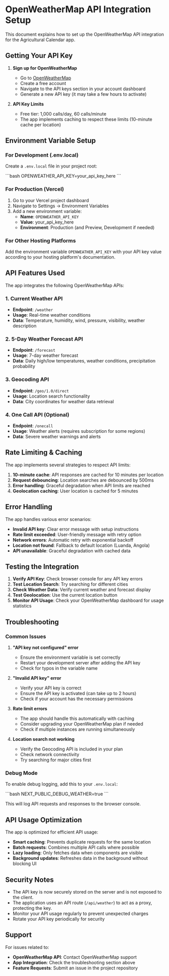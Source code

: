# OpenWeatherMap API Integration Setup

This document explains how to set up the OpenWeatherMap API integration for the Agricultural Calendar app.

## Getting Your API Key

1. **Sign up for OpenWeatherMap**
   - Go to [OpenWeatherMap](https://openweathermap.org/api)
   - Create a free account
   - Navigate to the API keys section in your account dashboard
   - Generate a new API key (it may take a few hours to activate)

2. **API Key Limits**
   - Free tier: 1,000 calls/day, 60 calls/minute
   - The app implements caching to respect these limits (10-minute cache per location)

## Environment Variable Setup

### For Development (.env.local)

Create a `.env.local` file in your project root:

\`\`\`bash
OPENWEATHER_API_KEY=your_api_key_here
\`\`\`

### For Production (Vercel)

1. Go to your Vercel project dashboard
2. Navigate to Settings → Environment Variables
3. Add a new environment variable:
   - **Name**: `OPENWEATHER_API_KEY`
   - **Value**: your_api_key_here
   - **Environment**: Production (and Preview, Development if needed)

### For Other Hosting Platforms

Add the environment variable `OPENWEATHER_API_KEY` with your API key value according to your hosting platform's documentation.

## API Features Used

The app integrates the following OpenWeatherMap APIs:

### 1. Current Weather API
- **Endpoint**: `/weather`
- **Usage**: Real-time weather conditions
- **Data**: Temperature, humidity, wind, pressure, visibility, weather description

### 2. 5-Day Weather Forecast API
- **Endpoint**: `/forecast`
- **Usage**: 7-day weather forecast
- **Data**: Daily high/low temperatures, weather conditions, precipitation probability

### 3. Geocoding API
- **Endpoint**: `/geo/1.0/direct`
- **Usage**: Location search functionality
- **Data**: City coordinates for weather data retrieval

### 4. One Call API (Optional)
- **Endpoint**: `/onecall`
- **Usage**: Weather alerts (requires subscription for some regions)
- **Data**: Severe weather warnings and alerts

## Rate Limiting & Caching

The app implements several strategies to respect API limits:

1. **10-minute cache**: API responses are cached for 10 minutes per location
2. **Request debouncing**: Location searches are debounced by 500ms
3. **Error handling**: Graceful degradation when API limits are reached
4. **Geolocation caching**: User location is cached for 5 minutes

## Error Handling

The app handles various error scenarios:

- **Invalid API key**: Clear error message with setup instructions
- **Rate limit exceeded**: User-friendly message with retry option
- **Network errors**: Automatic retry with exponential backoff
- **Location not found**: Fallback to default location (Luanda, Angola)
- **API unavailable**: Graceful degradation with cached data

## Testing the Integration

1. **Verify API Key**: Check browser console for any API key errors
2. **Test Location Search**: Try searching for different cities
3. **Check Weather Data**: Verify current weather and forecast display
4. **Test Geolocation**: Use the current location button
5. **Monitor API Usage**: Check your OpenWeatherMap dashboard for usage statistics

## Troubleshooting

### Common Issues

1. **"API key not configured" error**
   - Ensure the environment variable is set correctly
   - Restart your development server after adding the API key
   - Check for typos in the variable name

2. **"Invalid API key" error**
   - Verify your API key is correct
   - Ensure the API key is activated (can take up to 2 hours)
   - Check if your account has the necessary permissions

3. **Rate limit errors**
   - The app should handle this automatically with caching
   - Consider upgrading your OpenWeatherMap plan if needed
   - Check if multiple instances are running simultaneously

4. **Location search not working**
   - Verify the Geocoding API is included in your plan
   - Check network connectivity
   - Try searching for major cities first

### Debug Mode

To enable debug logging, add this to your `.env.local`:

\`\`\`bash
NEXT_PUBLIC_DEBUG_WEATHER=true
\`\`\`

This will log API requests and responses to the browser console.

## API Usage Optimization

The app is optimized for efficient API usage:

- **Smart caching**: Prevents duplicate requests for the same location
- **Batch requests**: Combines multiple API calls where possible
- **Lazy loading**: Only fetches data when components are visible
- **Background updates**: Refreshes data in the background without blocking UI

## Security Notes

- The API key is now securely stored on the server and is not exposed to the client.
- The application uses an API route (`/api/weather`) to act as a proxy, protecting the key.
- Monitor your API usage regularly to prevent unexpected charges
- Rotate your API key periodically for security

## Support

For issues related to:
- **OpenWeatherMap API**: Contact OpenWeatherMap support
- **App Integration**: Check the troubleshooting section above
- **Feature Requests**: Submit an issue in the project repository

